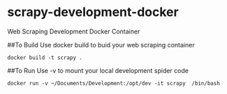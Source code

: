 # scrapy-development-docker
Web Scraping Development Docker Container

##To Build
Use docker build to buid your web scraping container

```
docker build -t scrapy .
```

##To Run
Use -v to mount your local development spider code

```
docker run -v ~/Documents/Development:/opt/dev -it scrapy  /bin/bash
```
